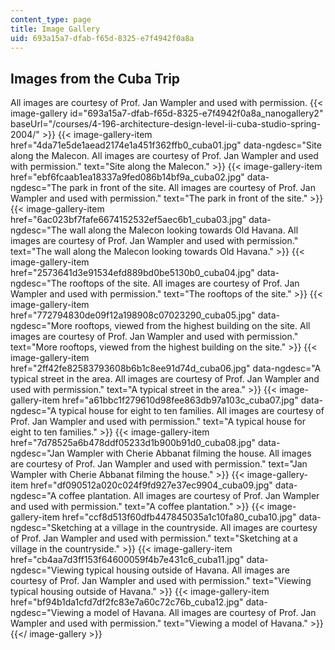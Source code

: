 ```yaml
---
content_type: page
title: Image Gallery
uid: 693a15a7-dfab-f65d-8325-e7f4942f0a8a
---
```


Images from the Cuba Trip
-------------------------

All images are courtesy of Prof. Jan Wampler and used with permission.
{{< image-gallery id="693a15a7-dfab-f65d-8325-e7f4942f0a8a_nanogallery2" baseUrl="/courses/4-196-architecture-design-level-ii-cuba-studio-spring-2004/" >}}
{{< image-gallery-item href="4da71e5de1aead2174e1a451f362ffb0_cuba01.jpg" data-ngdesc="Site along the Malecon. All images are courtesy of Prof. Jan Wampler and used with permission." text="Site along the Malecon." >}}
{{< image-gallery-item href="ebf6fcaab1ea18337a9fed086b14bf9a_cuba02.jpg" data-ngdesc="The park in front of the site. All images are courtesy of Prof. Jan Wampler and used with permission." text="The park in front of the site." >}}
{{< image-gallery-item href="6ac023bf7fafe6674152532ef5aec6b1_cuba03.jpg" data-ngdesc="The wall along the Malecon looking towards Old Havana. All images are courtesy of Prof. Jan Wampler and used with permission." text="The wall along the Malecon looking towards Old Havana." >}}
{{< image-gallery-item href="2573641d3e91534efd889bd0be5130b0_cuba04.jpg" data-ngdesc="The rooftops of the site. All images are courtesy of Prof. Jan Wampler and used with permission." text="The rooftops of the site." >}}
{{< image-gallery-item href="772794830de09f12a198908c07023290_cuba05.jpg" data-ngdesc="More rooftops, viewed from the highest building on the site. All images are courtesy of Prof. Jan Wampler and used with permission." text="More rooftops, viewed from the highest building on the site." >}}
{{< image-gallery-item href="2ff42fe82583793608b6b1c8ee91d74d_cuba06.jpg" data-ngdesc="A typical street in the area. All images are courtesy of Prof. Jan Wampler and used with permission." text="A typical street in the area." >}}
{{< image-gallery-item href="a61bbc1f279610d98fee863db97a103c_cuba07.jpg" data-ngdesc="A typical house for eight to ten families. All images are courtesy of Prof. Jan Wampler and used with permission." text="A typical house for eight to ten families." >}}
{{< image-gallery-item href="7d78525a6b478ddf05233d1b900b91d0_cuba08.jpg" data-ngdesc="Jan Wampler with Cherie Abbanat filming the house. All images are courtesy of Prof. Jan Wampler and used with permission." text="Jan Wampler with Cherie Abbanat filming the house." >}}
{{< image-gallery-item href="df090512a020c024f9fd927e37ec9904_cuba09.jpg" data-ngdesc="A coffee plantation. All images are courtesy of Prof. Jan Wampler and used with permission." text="A coffee plantation." >}}
{{< image-gallery-item href="ccf8d513f60dfb447845035a1c10fa80_cuba10.jpg" data-ngdesc="Sketching at a village in the countryside. All images are courtesy of Prof. Jan Wampler and used with permission." text="Sketching at a village in the countryside." >}}
{{< image-gallery-item href="cb4aa7d3ff153f64600059f4b7e431c6_cuba11.jpg" data-ngdesc="Viewing typical housing outside of Havana. All images are courtesy of Prof. Jan Wampler and used with permission." text="Viewing typical housing outside of Havana." >}}
{{< image-gallery-item href="bf94b1da1cfd7df2fc83e7a60c72c76b_cuba12.jpg" data-ngdesc="Viewing a model of Havana. All images are courtesy of Prof. Jan Wampler and used with permission." text="Viewing a model of Havana." >}}
{{</ image-gallery >}}